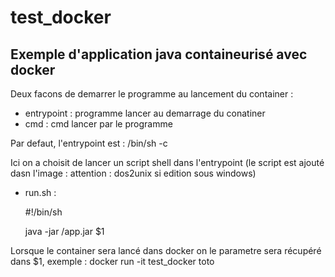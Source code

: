 # test_docker
## Exemple d'application java containeurisé avec docker
Deux facons de demarrer le programme au lancement du container :
  - entrypoint : programme lancer au demarrage du conatiner
  - cmd : cmd lancer par le programme
  
 Par defaut, l'entrypoint est : /bin/sh -c 
 
 Ici on a choisit de lancer un script shell dans l'entrypoint (le script est ajouté dasn l'image : attention : dos2unix si edition sous windows)
 
- run.sh :

  #!/bin/sh
  
  java -jar /app.jar $1

 
Lorsque le container sera lancé dans docker on le parametre sera récupéré dans $1,
exemple :
  docker run -it test_docker toto

